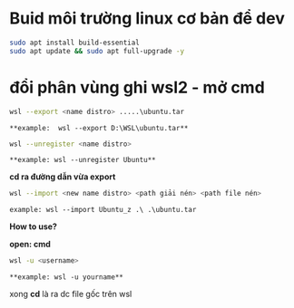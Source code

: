 # Buid môi trường linux cơ bản để dev

```bash
sudo apt install build-essential
sudo apt update && sudo apt full-upgrade -y
```
# đổi phân vùng ghi wsl2 - mở cmd

```bash
wsl --export <name distro> .....\ubuntu.tar
```
	**example:  wsl --export D:\WSL\ubuntu.tar**
```bash
wsl --unregister <name distro>
```
	**example: wsl --unregister Ubuntu**

**cd ra đường dẫn vừa export**
```bash
wsl --import <new name distro> <path giải nén> <path file nén>
```
	example: wsl --import Ubuntu_z .\ .\ubuntu.tar

**How to use?**

**open: cmd**
```bash
wsl -u <username>
```
	**example: wsl -u yourname**
xong **cd** là ra dc file gốc trên wsl
